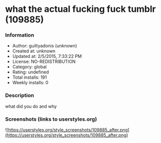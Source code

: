 # what the actual fucking fuck tumblr (109885)

### Information
- Author: guiltyadonis (unknown)
- Created at: unknown
- Updated at: 2/5/2015, 7:33:22 PM
- License: NO-REDISTRIBUTION
- Category: global
- Rating: undefined
- Total installs: 191
- Weekly installs: 0


### Description
what did you do and why


### Screenshots (links to userstyles.org)
![https://userstyles.org/style_screenshots/109885_after.png](https://userstyles.org/style_screenshots/109885_after.png)


